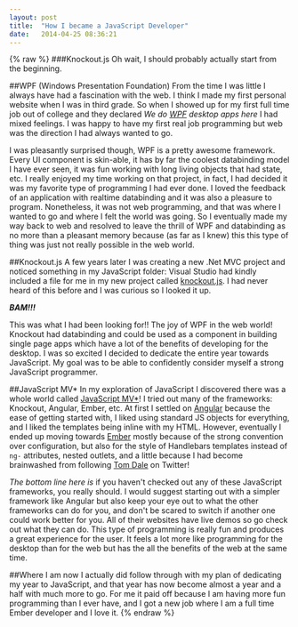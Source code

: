 ```yaml
---
layout: post
title:  "How I became a JavaScript Developer"
date:   2014-04-25 08:36:21
---
```

{% raw %}
###Knockout.js
Oh wait, I should probably actually start from the beginning.

##WPF (Windows Presentation Foundation)
From the time I was little I always have had a fascination with the web. I think I made my first personal website when I was in third grade. So when I showed up for my first full time job out of college and they declared _We do [WPF](http://msdn.microsoft.com/en-us/library/ms754130.aspx) desktop apps here_ I had mixed feelings. I was happy to have my first real job programming but web was the direction I had always wanted to go.

I was pleasantly surprised though, WPF is a pretty awesome framework. Every UI component is skin-able, it has by far the coolest databinding model I have ever seen, it was fun working with long living objects that had state, etc. I really enjoyed my time working on that project, in fact, I had decided it was my favorite type of programming I had ever done. I loved the feedback of an application with realtime databinding and it was also a pleasure to program. Nonetheless, it was not web programming, and that was where I wanted to go and where I felt the world was going. So I eventually made my way back to web and resolved to leave the thrill of WPF and databinding as no more than a pleasant memory because (as far as I knew) this this type of thing was just not really possible in the web world.

##Knockout.js
A few years later I was creating a new .Net MVC project and noticed something in my JavaScript folder: Visual Studio had kindly included a file for me in my new project called [knockout.js](http://learn.knockoutjs.com/). I had never heard of this before and I was curious so I looked it up.

***BAM!!!***

This was what I had been looking for!!  The joy of WPF in the web world!  Knockout had databinding and could be used as a component in building single page apps which have a lot of the benefits of developing for the desktop. I was so excited I decided to dedicate the entire year towards JavaScript. My goal was to be able to confidently consider myself a strong JavaScript programmer.

##JavaScript MV*
In my exploration of JavaScript I discovered there was a whole world called [JavaScript MV*](http://todomvc.com/)!  I tried out many of the frameworks: Knockout, Angular, Ember, etc. At first I settled on [Angular](https://angularjs.org/) because the ease of getting started with, I liked using standard JS objects for everything, and I liked the templates being inline with my HTML. However, eventually I ended up moving towards [Ember](http://emberjs.com/) mostly because of the strong convention over configuration, but also for the style of Handlebars templates instead of `ng-` attributes, nested outlets, and a little because I had become brainwashed from following [Tom Dale](https://twitter.com/tomdale) on Twitter!

_The bottom line here is_ if you haven't checked out any of these JavaScript frameworks, you really should. I would suggest starting out with a simpler framework like Angular but also keep your eye out to what the other frameworks can do for you, and don't be scared to switch if another one could work better for you. All of their websites have live demos so go check out what they can do. This type of programming is really fun and produces a great experience for the user. It feels a lot more like programming for the desktop than for the web but has the all the benefits of the web at the same time.

##Where I am now
I actually did follow through with my plan of dedicating my year to JavaScript, and that year has now become almost a year and a half with much more to go. For me it paid off because I am having more fun programming than I ever have, and I got a new job where I am a full time Ember developer and I love it.
{% endraw %}
